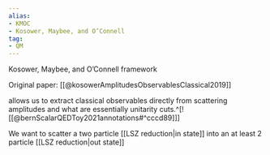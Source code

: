 ```yaml
---
alias:
- KMOC
- Kosower, Maybee, and O’Connell
tag:
- QM
---
```

Kosower, Maybee, and O’Connell framework


Original paper:
[[@kosowerAmplitudesObservablesClassical2019]]

allows us to extract classical observables directly from scattering amplitudes and what are essentially unitarity cuts.^[![[@bernScalarQEDToy2021annotations#^cccd89]]]

We want to scatter a two particle [[LSZ reduction|in state]] into an at least 2 particle [[LSZ reduction|out state]]
